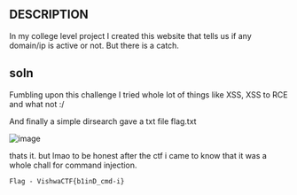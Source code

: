 ## DESCRIPTION
In my college level project I created this website that tells us if any domain/ip is active or not. But there is a catch.

## soln
Fumbling upon this challenge I tried whole lot of things like XSS, XSS to RCE and what not :/

And finally a simple dirsearch gave a txt file flag.txt

![image](https://user-images.githubusercontent.com/76834257/229353241-ef98d9aa-7169-48d8-a5bd-709699aecf5a.png)

thats it. but lmao to be honest after the ctf i came to know that it was a whole chall for command injection.

```Flag - VishwaCTF{b1inD_cmd-i}```
